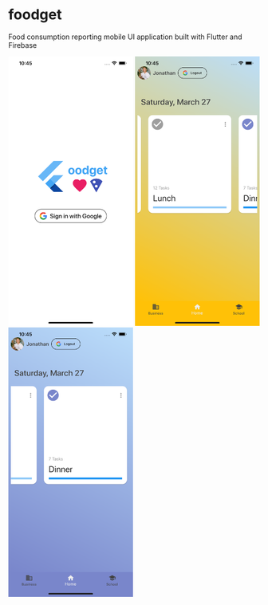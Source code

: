 # foodget

Food consumption reporting mobile UI application built with Flutter
and Firebase

<img src="./static/foodget-1.png" width="250px">

<img src="./static/foodget-2.png" width="250px">

<img src="./static/foodget-3.png" width="250px">
